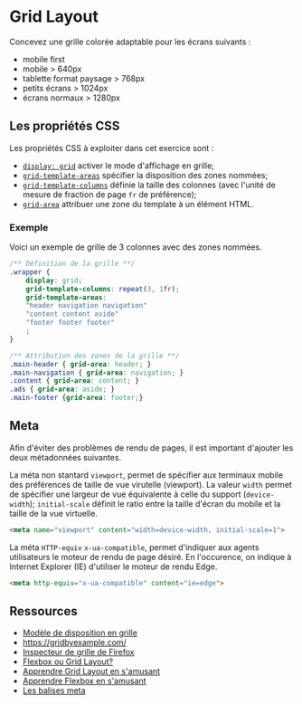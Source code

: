 # Grid Layout

Concevez une grille colorée adaptable pour les écrans suivants :

- mobile first
- mobile > 640px
- tablette format paysage > 768px
- petits écrans > 1024px
- écrans normaux > 1280px

## Les propriétés CSS

Les propriétés CSS à exploiter dans cet exercice sont : 

 - [`display: grid`](https://developer.mozilla.org/fr/docs/Web/CSS/display) activer le mode d'affichage en grille;
 - [`grid-template-areas`](https://developer.mozilla.org/fr/docs/Web/CSS/grid-template-areas) spécifier la disposition des zones nommées;
 - [`grid-template-columns`](https://developer.mozilla.org/fr/docs/Web/CSS/grid-template-columns) définie la taille des colonnes (avec l'unité de mesure de fraction de page `fr` de préférence);
 - [`grid-area`](https://developer.mozilla.org/fr/docs/Web/CSS/grid-area) attribuer une zone du template à un élément HTML.
 
### Exemple

Voici un exemple de grille de 3 colonnes avec des zones nommées.

~~~ css
/** Définition de la grille **/
.wrapper {
	display: grid;
	grid-template-columns: repeat(3, 1fr);
	grid-template-areas:
	"header navigation navigation"
	"content content aside"
	"footer footer footer"
	;
}

/** Attribution des zones de la grille **/
.main-header { grid-area: header; }
.main-navigation { grid-area: navigation; }
.content { grid-area: content; }
.ads { grid-area: aside; }
.main-footer {grid-area: footer;}
~~~

## Meta 

Afin d'éviter des problèmes de rendu de pages, il est important d'ajouter les deux métadonnées suivantes. 

La méta non stantard `viewport`, permet de spécifier aux terminaux mobile des préférences de taille de vue virutelle (viewport). La valeur `width` permet de spécifier une largeur de vue équivalente à celle du support (`device-width`); `initial-scale` définit le ratio entre la taille d'écran du mobile et la taille de la vue virtuelle.

~~~ html
<meta name="viewport" content="width=device-width, initial-scale=1">
~~~

La méta `HTTP-equiv` `x-ua-compatible`, permet d'indiquer aux agents utilisateurs le moteur de rendu de page désiré. En l'occurence, on indique à Internet Explorer (IE) d'utiliser le moteur de rendu Edge.

~~~ html
<meta http-equiv="x-ua-compatible" content="ie=edge">
~~~


## Ressources

 - [Modèle de disposition en grille](https://developer.mozilla.org/fr/docs/Web/CSS/CSS_Grid_Layout)
 - https://gridbyexample.com/
 - [Inspecteur de grille de Firefox](https://developer.mozilla.org/fr/docs/Outils/Inspecteur/Comment/Examine_grid_layouts)
 - [Flexbox ou Grid Layout?](https://developer.mozilla.org/fr/docs/Web/CSS/CSS_Grid_Layout/Mod%C3%A8le_de_grille_et_autres_mod%C3%A8les_de_disposition)
 - [Apprendre Grid Layout en s'amusant](http://cssgridgarden.com/)
 - [Apprendre Flexbox en s'amusant](http://flexboxfroggy.com/)
 - [Les balises meta](https://developer.mozilla.org/fr/docs/Web/HTML/Element/meta)